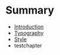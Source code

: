 # Summary

* [Introduction](README.md)
* [Typography](typography.md)
* [Style](style.md)
* testchapter

